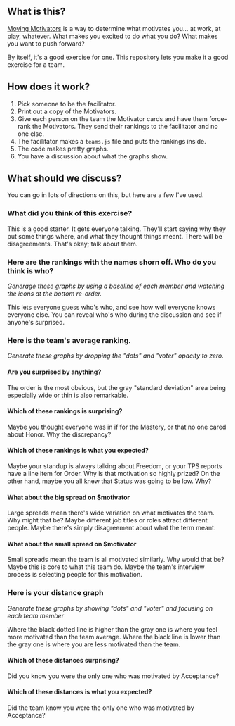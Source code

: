 ## What is this?

[Moving Motivators](https://management30.com/practice/moving-motivators/) is a way to determine what motivates you… at work, at play, whatever. What makes you excited to do what you do? What makes you want to push forward?

By itself, it's a good exercise for one. This repository lets you make it a good exercise for a team.

## How does it work?

1. Pick someone to be the facilitator.
1. Print out a copy of the Motivators.
1. Give each person on the team the Motivator cards and have them force-rank the Motivators. They send their rankings to the facilitator and no one else.
1. The facilitator makes a `teams.js` file and puts the rankings inside.
1. The code makes pretty graphs.
1. You have a discussion about what the graphs show.

## What should we discuss?

You can go in lots of directions on this, but here are a few I've used.

### What did you think of this exercise?

This is a good starter. It gets everyone talking. They'll start saying why they put some things where, and what they thought things meant. There will be disagreements. That's okay; talk about them.

### Here are the rankings with the names shorn off. Who do you think is who?

*Generage these graphs by using a baseline of each member and watching the icons at the bottom re-order.*

This lets everyone guess who's who, and see how well everyone knows everyone else. You can reveal who's who during the discussion and see if anyone's surprised.

### Here is the team's average ranking.

*Generate these graphs by dropping the "dots" and "voter" opacity to zero.*

#### Are you surprised by anything?

The order is the most obvious, but the gray "standard deviation" area being especially wide or thin is also remarkable.

#### Which of these rankings is surprising?

Maybe you thought everyone was in if for the Mastery, or that no one cared about Honor. Why the discrepancy?

#### Which of these rankings is what you expected?

Maybe your standup is always talking about Freedom, or your TPS reports have a line item for Order. Why is that motivation so highly prized? On the other hand, maybe you all knew that Status was going to be low. Why?

#### What about the big spread on $motivator

Large spreads mean there's wide variation on what motivates the team. Why might that be? Maybe different job titles or roles attract different people. Maybe there's simply disagreement about what the term meant.

#### What about the small spread on $motivator

Small spreads mean the team is all motivated similarly. Why would that be? Maybe this is core to what this team do. Maybe the team's interview process is selecting people for this motivation.

### Here is your distance graph

*Generate these graphs by showing "dots" and "voter" and focusing on each team member*

Where the black dotted line is higher than the gray one is where you feel more motivated than the team average. Where the black line is lower than the gray one is where you are less motivated than the team.

#### Which of these distances surprising?

Did you know you were the only one who was motivated by Acceptance?

#### Which of these distances is what you expected?

Did the team know you were the only one who was motivated by Acceptance?
